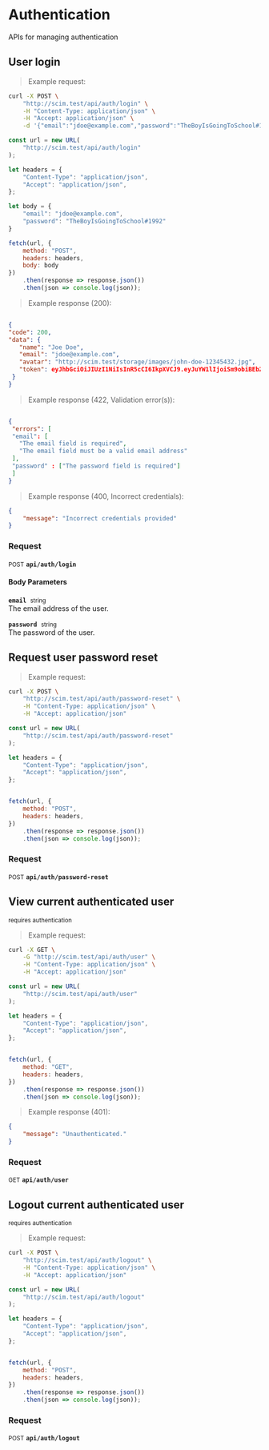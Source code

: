# Authentication

APIs for managing authentication

## User login




> Example request:

```bash
curl -X POST \
    "http://scim.test/api/auth/login" \
    -H "Content-Type: application/json" \
    -H "Accept: application/json" \
    -d '{"email":"jdoe@example.com","password":"TheBoyIsGoingToSchool#1992"}'

```

```javascript
const url = new URL(
    "http://scim.test/api/auth/login"
);

let headers = {
    "Content-Type": "application/json",
    "Accept": "application/json",
};

let body = {
    "email": "jdoe@example.com",
    "password": "TheBoyIsGoingToSchool#1992"
}

fetch(url, {
    method: "POST",
    headers: headers,
    body: body
})
    .then(response => response.json())
    .then(json => console.log(json));
```


> Example response (200):

```json

{
"code": 200,
"data": {
   "name": "Joe Doe",
   "email": "jdoe@example.com",
   "avatar": "http://scim.test/storage/images/john-doe-12345432.jpg",
   "token": eyJhbGciOiJIUzI1NiIsInR5cCI6IkpXVCJ9.eyJuYW1lIjoiSm9obiBEb2UifQ.DjwRE2jZhren2Wt37t5hlVru6Myq4AhpGLiiefF69u8
 }
}
```
> Example response (422, Validation error(s)):

```json

{
 "errors": [
 "email": [
   "The email field is required",
   "The email field must be a valid email address"
 ],
 "password" : ["The password field is required"]
 ]
}
```
> Example response (400, Incorrect credentials):

```json
{
    "message": "Incorrect credentials provided"
}
```

### Request
<small class="badge badge-black">POST</small>
 **`api/auth/login`**

<h4 class="fancy-heading-panel"><b>Body Parameters</b></h4>
<code><b>email</b></code>&nbsp; <small>string</small>     <br>
    The email address of the user.

<code><b>password</b></code>&nbsp; <small>string</small>     <br>
    The password of the user.



## Request user password reset




> Example request:

```bash
curl -X POST \
    "http://scim.test/api/auth/password-reset" \
    -H "Content-Type: application/json" \
    -H "Accept: application/json"
```

```javascript
const url = new URL(
    "http://scim.test/api/auth/password-reset"
);

let headers = {
    "Content-Type": "application/json",
    "Accept": "application/json",
};


fetch(url, {
    method: "POST",
    headers: headers,
})
    .then(response => response.json())
    .then(json => console.log(json));
```



### Request
<small class="badge badge-black">POST</small>
 **`api/auth/password-reset`**



## View current authenticated user

<small class="badge badge-darkred">requires authentication</small>



> Example request:

```bash
curl -X GET \
    -G "http://scim.test/api/auth/user" \
    -H "Content-Type: application/json" \
    -H "Accept: application/json"
```

```javascript
const url = new URL(
    "http://scim.test/api/auth/user"
);

let headers = {
    "Content-Type": "application/json",
    "Accept": "application/json",
};


fetch(url, {
    method: "GET",
    headers: headers,
})
    .then(response => response.json())
    .then(json => console.log(json));
```


> Example response (401):

```json
{
    "message": "Unauthenticated."
}
```

### Request
<small class="badge badge-green">GET</small>
 **`api/auth/user`**



## Logout current authenticated user

<small class="badge badge-darkred">requires authentication</small>



> Example request:

```bash
curl -X POST \
    "http://scim.test/api/auth/logout" \
    -H "Content-Type: application/json" \
    -H "Accept: application/json"
```

```javascript
const url = new URL(
    "http://scim.test/api/auth/logout"
);

let headers = {
    "Content-Type": "application/json",
    "Accept": "application/json",
};


fetch(url, {
    method: "POST",
    headers: headers,
})
    .then(response => response.json())
    .then(json => console.log(json));
```



### Request
<small class="badge badge-black">POST</small>
 **`api/auth/logout`**




